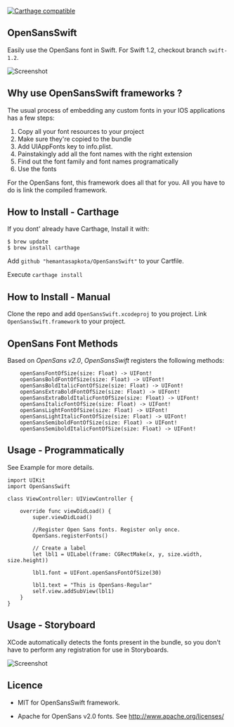 [![Carthage compatible](https://img.shields.io/badge/Carthage-compatible-4BC51D.svg?style=flat)](https://github.com/Carthage/Carthage)

## OpenSansSwift ##
Easily use the OpenSans font in Swift. For Swift 1.2, checkout branch ```swift-1.2```.

![Screenshot](OpenSans-SS.png)

## Why use OpenSansSwift frameworks ? ##

The usual process of embedding any custom fonts in your IOS applications has a few steps:

1. Copy all your font resources to your project
2. Make sure they're copied to the bundle
3. Add UIAppFonts key to info.plist.
4. Painstakingly add all the font names with the right extension
5. Find out the font family and font names programatically
6. Use the fonts

For the OpenSans font, this framework does all that for you. All you have to do is link the compiled framework.

## How to Install - Carthage ##

If you dont' already have Carthage, Install it with:

```
$ brew update
$ brew install carthage
```

Add ```github "hemantasapkota/OpenSansSwift"``` to your Cartfile.

Execute ```carthage install```

## How to Install - Manual ##

Clone the repo and add ```OpenSansSwift.xcodeproj``` to you project. Link ```OpenSansSwift.framework``` to your project.

## OpenSans Font Methods ##

Based on *OpenSans v2.0*, *OpenSansSwift* registers the following methods:

```
    openSansFontOfSize(size: Float) -> UIFont!
    openSansBoldFontOfSize(size: Float) -> UIFont!
    openSansBoldItalicFontOfSize(size: Float) -> UIFont!
    openSansExtraBoldFontOfSize(size: Float) -> UIFont!
    openSansExtraBoldItalicFontOfSize(size: Float) -> UIFont!
    openSansItalicFontOfSize(size: Float) -> UIFont!
    openSansLightFontOfSize(size: Float) -> UIFont!
    openSansLightItalicFontOfSize(size: Float) -> UIFont!
    openSansSemiboldFontOfSize(size: Float) -> UIFont!
    openSansSemiboldItalicFontOfSize(size: Float) -> UIFont!
```

## Usage - Programmatically ##

See Example for more details.

```
import UIKit
import OpenSansSwift

class ViewController: UIViewController {

    override func viewDidLoad() {
        super.viewDidLoad()    
        
        //Register Open Sans fonts. Register only once.
        OpenSans.registerFonts()
        
        // Create a label
        let lbl1 = UILabel(frame: CGRectMake(x, y, size.width, size.height))
        
        lbl1.font = UIFont.openSansFontOfSize(30)
        
        lbl1.text = "This is OpenSans-Regular"
        self.view.addSubView(lbl1)
    }
}
```

## Usage - Storyboard ##

XCode automatically detects the fonts present in the bundle, so you don't have to perform any registration for use in Storyboards.

![Screenshot](OpenSans-StoryBoard.png)

## Licence ##

* MIT for OpenSansSwift framework.

* Apache for OpenSans v2.0 fonts. See http://www.apache.org/licenses/
